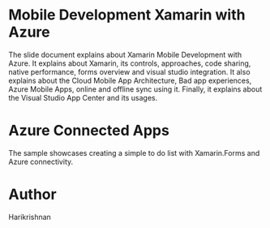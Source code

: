 Mobile Development Xamarin with Azure
======================================

The slide document explains about Xamarin Mobile Development with Azure. It explains about Xamarin, its controls, approaches, code sharing, native performance, forms overview and visual studio integration. It also explains about the Cloud Mobile App Architecture, Bad app experiences, Azure Mobile Apps, online and offline sync using it. Finally, it explains about the Visual Studio App Center and its usages. 

Azure Connected Apps
=====================

The sample showcases creating a simple to do list with Xamarin.Forms and Azure connectivity.

Author
======

Harikrishnan